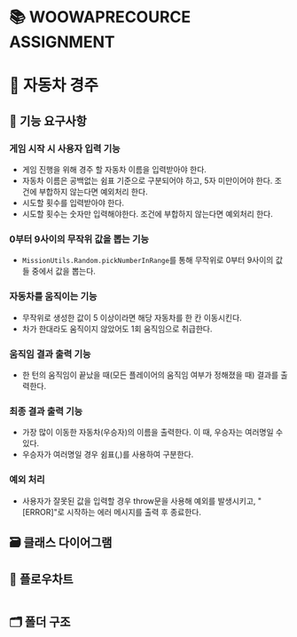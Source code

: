 # 📚 WOOWAPRECOURCE ASSIGNMENT

# 🚗 자동차 경주

## 📜 기능 요구사항

### 게임 시작 시 사용자 입력 기능
- 게임 진행을 위해 경주 할 자동차 이름을 입력받아야 한다.
- 자동차 이름은 공백없는 쉼표 기준으로 구분되어야 하고, 5자 미만이어야 한다. 조건에 부합하지 않는다면 예외처리 한다.
- 시도할 횟수를 입력받아야 한다.
- 시도할 횟수는 숫자만 입력해야한다. 조건에 부합하지 않는다면 예외처리 한다.

### 0부터 9사이의 무작위 값을 뽑는 기능
- `MissionUtils.Random.pickNumberInRange`를 통해 무작위로 0부터 9사이의 값들 중에서 값을 뽑는다.

### 자동차를 움직이는 기능
- 무작위로 생성한 값이 5 이상이라면 해당 자동차를 한 칸 이동시킨다.
- 차가 한대라도 움직이지 않았어도 1회 움직임으로 취급한다.

### 움직임 결과 출력 기능
- 한 턴의 움직임이 끝났을 때(모든 플레이어의 움직임 여부가 정해졌을 때) 결과를 출력한다.

### 최종 결과 출력 기능
- 가장 많이 이동한 자동차(우승자)의 이름을 출력한다. 이 때, 우승자는 여러명일 수 있다.
- 우승자가 여러명일 경우 쉼표(,)를 사용하여 구분한다.

### 예외 처리

- 사용자가 잘못된 값을 입력할 경우 throw문을 사용해 예외를 발생시키고, "[ERROR]"로 시작하는 에러 메시지를 출력 후 종료한다.

## 🗃️ 클래스 다이어그램

## 🌊 플로우차트

```mermaid

```

## 🗂️ 폴더 구조

```

```
